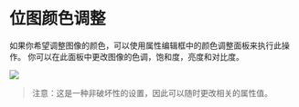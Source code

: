 # 位图颜色调整

如果你希望调整图像的颜色，可以使用属性编辑框中的颜色调整面板来执行此操作。 你可以在此面板中更改图像的色调，饱和度，亮度和对比度。

![](https://www.sketch.com/images/pages/docs/07-images/color-adjust@2x.jpg)

> 注意：这是一种非破坏性的设置，因此可以随时更改相关的属性值。

